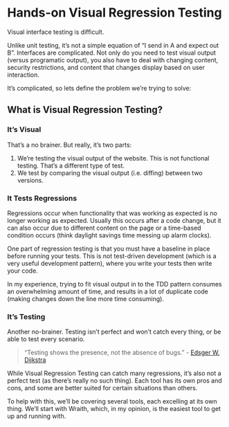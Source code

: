 # Hands-on Visual Regression Testing

Visual interface testing is difficult.

Unlike unit testing, it’s not a simple equation of “I send in A and expect out B”. Interfaces are complicated. Not only do you need to test visual output (versus programatic output), you also have to deal with changing content, security restrictions, and content that changes display based on user interaction.

It’s complicated, so lets define the problem we’re trying to solve:

## What is Visual Regression Testing?

### It’s Visual

That’s a no brainer. But really, it’s two parts:

1. We’re testing the visual output of the website. This is not functional testing. That’s a different type of test.
2. We test by comparing the visual output (i.e. diffing) between two versions. 

### It Tests Regressions

Regressions occur when functionality that was working as expected is no longer working as expected. Usually this occurs after a code change, but it can also occur due to different content on the page or a time-based condition occurs (think daylight savings time messing up alarm clocks).

One part of regression testing is that you must have a baseline in place before running your tests. This is not test-driven development (which is a very useful development pattern), where you write your tests then write your code.

In my experience, trying to fit visual output in to the TDD pattern consumes an overwhelming amount of time, and results in a lot of duplicate code (making changes down the line more time consuming).

### It’s Testing

Another no-brainer. Testing isn’t perfect and won’t catch every thing, or be able to test every scenario.

> “Testing shows the presence, not the absence of bugs.” - [Edsger W. Dijkstra](http://en.wikiquote.org/wiki/Edsger_W._Dijkstra#1960s)

While Visual Regression Testing can catch many regressions, it’s also not a perfect test (as there’s really no such thing). Each tool has its own pros and cons, and some are better suited for certain situations than others.

To help with this, we’ll be covering several tools, each excelling at its own thing. We’ll start with Wraith, which, in my opinion, is the easiest tool to get up and running with.